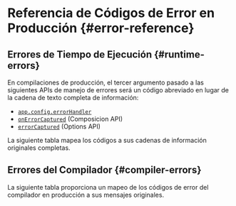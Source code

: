 <script setup>
  import { ref, onMounted } from 'vue'
  import { data } from './errors.data.ts'
  import ErrorsTable from './ErrorsTable.vue'

  const highlight = ref()
  onMounted(() => {
    highlight.value = location.hash.slice(1)
  })
</script>

# Referencia de Códigos de Error en Producción {#error-reference}

## Errores de Tiempo de Ejecución {#runtime-errors}

En compilaciones de producción, el tercer argumento pasado a las siguientes APIs de manejo de errores será un código abreviado en lugar de la cadena de texto completa de información:

- [`app.config.errorHandler`](/api/application.html#app-config-errorhandler)
- [`onErrorCaptured`](/api/composition-api-lifecycle.html#onerrorcaptured) (Composicion API)
- [`errorCaptured`](/api/options-lifecycle.html#errorcaptured) (Options API)

La siguiente tabla mapea los códigos a sus cadenas de información originales completas.

<ErrorsTable kind="runtime" :errors="data.runtime" :highlight="highlight" />

## Errores del Compilador {#compiler-errors}

La siguiente tabla proporciona un mapeo de los códigos de error del compilador en producción a sus mensajes originales.

<ErrorsTable kind="compiler" :errors="data.compiler" :highlight="highlight" />
